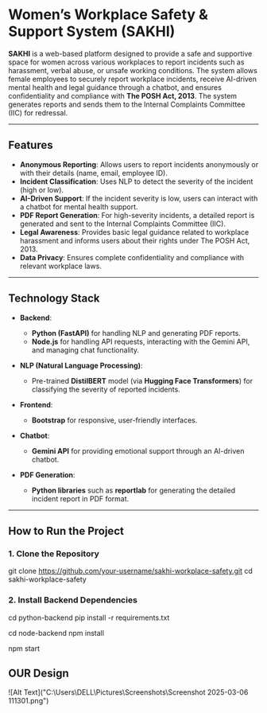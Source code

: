 # **Women’s Workplace Safety & Support System (SAKHI)**

**SAKHI** is a web-based platform designed to provide a safe and supportive space for women across various workplaces to report incidents such as harassment, verbal abuse, or unsafe working conditions. The system allows female employees to securely report workplace incidents, receive AI-driven mental health and legal guidance through a chatbot, and ensures confidentiality and compliance with **The POSH Act, 2013**. The system generates reports and sends them to the Internal Complaints Committee (IIC) for redressal.

---

## **Features**

- **Anonymous Reporting**: Allows users to report incidents anonymously or with their details (name, email, employee ID).
- **Incident Classification**: Uses NLP to detect the severity of the incident (high or low).
- **AI-Driven Support**: If the incident severity is low, users can interact with a chatbot for mental health support.
- **PDF Report Generation**: For high-severity incidents, a detailed report is generated and sent to the Internal Complaints Committee (IIC).
- **Legal Awareness**: Provides basic legal guidance related to workplace harassment and informs users about their rights under The POSH Act, 2013.
- **Data Privacy**: Ensures complete confidentiality and compliance with relevant workplace laws.

---

## **Technology Stack**

- **Backend**: 
  - **Python (FastAPI)** for handling NLP and generating PDF reports.
  - **Node.js** for handling API requests, interacting with the Gemini API, and managing chat functionality.
  
- **NLP (Natural Language Processing)**: 
  - Pre-trained **DistilBERT** model (via **Hugging Face Transformers**) for classifying the severity of reported incidents.

- **Frontend**: 
  - **Bootstrap** for responsive, user-friendly interfaces.
  
- **Chatbot**: 
  - **Gemini API** for providing emotional support through an AI-driven chatbot.

- **PDF Generation**: 
  - **Python libraries** such as **reportlab** for generating the detailed incident report in PDF format.

---

## **How to Run the Project**

### **1. Clone the Repository**
git clone https://github.com/your-username/sakhi-workplace-safety.git
cd sakhi-workplace-safety

### **2. Install Backend Dependencies**
cd python-backend
pip install -r requirements.txt

cd node-backend
npm install

npm start

## OUR Design
![Alt Text]("C:\Users\DELL\Pictures\Screenshots\Screenshot 2025-03-06 111301.png")




